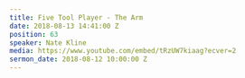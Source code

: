 ```yaml
---
title: Five Tool Player - The Arm
date: 2018-08-13 14:41:00 Z
position: 63
speaker: Nate Kline
media: https://www.youtube.com/embed/tRzUW7kiaag?ecver=2
sermon_date: 2018-08-12 10:00:00 Z
---
```


